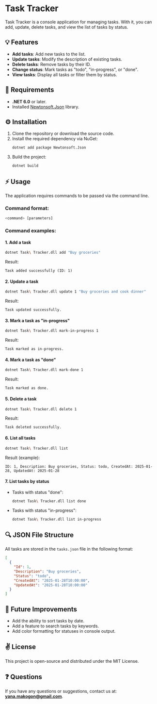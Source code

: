 # Task Tracker

Task Tracker is a console application for managing tasks. With it, you can add, update, delete tasks, and view the list of tasks by status.

## 💡 Features
- **Add tasks**: Add new tasks to the list.
- **Update tasks**: Modify the description of existing tasks.
- **Delete tasks**: Remove tasks by their ID.
- **Change status**: Mark tasks as "todo", "in-progress", or "done".
- **View tasks**: Display all tasks or filter them by status.

## 🔧 Requirements
- **.NET 6.0** or later.
- Installed [Newtonsoft.Json](https://www.nuget.org/packages/Newtonsoft.Json) library.

## ⚙️ Installation
1. Clone the repository or download the source code.
2. Install the required dependency via NuGet:
   ```bash
   dotnet add package Newtonsoft.Json
   ```
3. Build the project:
   ```bash
   dotnet build
   ```

## ⚡️ Usage
The application requires commands to be passed via the command line.

### Command format:
```bash
<command> [parameters]
```

### Command examples:

#### **1. Add a task**
```bash
dotnet Task\ Tracker.dll add "Buy groceries"
```
Result:
```
Task added successfully (ID: 1)
```

#### **2. Update a task**
```bash
dotnet Task\ Tracker.dll update 1 "Buy groceries and cook dinner"
```
Result:
```
Task updated successfully.
```

#### **3. Mark a task as "in-progress"**
```bash
dotnet Task\ Tracker.dll mark-in-progress 1
```
Result:
```
Task marked as in-progress.
```

#### **4. Mark a task as "done"**
```bash
dotnet Task\ Tracker.dll mark-done 1
```
Result:
```
Task marked as done.
```

#### **5. Delete a task**
```bash
dotnet Task\ Tracker.dll delete 1
```
Result:
```
Task deleted successfully.
```

#### **6. List all tasks**
```bash
dotnet Task\ Tracker.dll list
```
Result (example):
```
ID: 1, Description: Buy groceries, Status: todo, CreatedAt: 2025-01-28, UpdatedAt: 2025-01-28
```

#### **7. List tasks by status**
- Tasks with status "done":
  ```bash
  dotnet Task\ Tracker.dll list done
  ```
- Tasks with status "in-progress":
  ```bash
  dotnet Task\ Tracker.dll list in-progress
  ```

## 🔍 JSON File Structure
All tasks are stored in the `tasks.json` file in the following format:
```json
[
  {
    "Id": 1,
    "Description": "Buy groceries",
    "Status": "todo",
    "CreatedAt": "2025-01-28T10:00:00",
    "UpdatedAt": "2025-01-28T10:00:00"
  }
]
```

## 🌟 Future Improvements
- Add the ability to sort tasks by date.
- Add a feature to search tasks by keywords.
- Add color formatting for statuses in console output.

## ✌️ License
This project is open-source and distributed under the MIT License.

## ❓ Questions
If you have any questions or suggestions, contact us at: **yana.makogon@gmail.com**.


